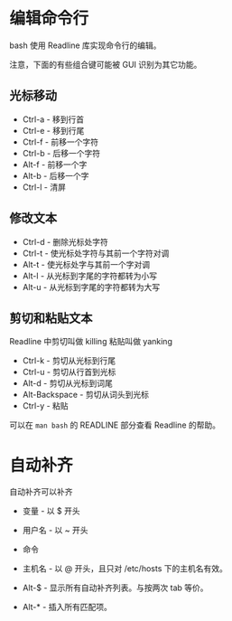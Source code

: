 # 编辑命令行

bash 使用 Readline 库实现命令行的编辑。

注意，下面的有些组合键可能被 GUI 识别为其它功能。

## 光标移动

- Ctrl-a - 移到行首
- Ctrl-e - 移到行尾
- Ctrl-f - 前移一个字符
- Ctrl-b - 后移一个字符
- Alt-f - 前移一个字
- Alt-b - 后移一个字
- Ctrl-l - 清屏


## 修改文本

- Ctrl-d - 删除光标处字符
- Ctrl-t - 使光标处字符与其前一个字符对调
- Alt-t - 使光标处字与其前一个字对调
- Alt-l - 从光标到字尾的字符都转为小写
- Alt-u - 从光标到字尾的字符都转为大写


## 剪切和粘贴文本

Readline 中剪切叫做 killing 粘贴叫做 yanking

- Ctrl-k - 剪切从光标到行尾
- Ctrl-u - 剪切从行首到光标
- Alt-d - 剪切从光标到词尾
- Alt-Backspace - 剪切从词头到光标
- Ctrl-y - 粘贴

可以在 `man bash` 的 READLINE 部分查看 Readline 的帮助。

# 自动补齐

自动补齐可以补齐
- 变量 - 以 $ 开头
- 用户名 - 以 ~ 开头
- 命令
- 主机名 - 以 @ 开头，且只对 /etc/hosts 下的主机名有效。


- Alt-$ - 显示所有自动补齐列表。与按两次 tab 等价。
- Alt-* - 插入所有匹配项。


